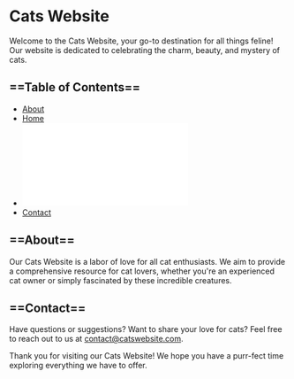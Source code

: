 # Cats Website

Welcome to the Cats Website, your go-to destination for all things feline! Our website is dedicated to celebrating the charm, beauty, and mystery of cats.
## ==Table of Contents==

- [About](src/pages/about.html)
- [Home](https://munahfay2.github.io/My-cats/)   
- ![Gallery](src/pages/felines.html)
- [Contact](src/pages/contact-us.html)
## ==About==

Our Cats Website is a labor of love for all cat enthusiasts. We aim to provide a comprehensive resource for cat lovers, whether you're an experienced cat owner or simply fascinated by these incredible creatures.



## ==Contact==

Have questions or suggestions? Want to share your love for cats? Feel free to reach out to us at [contact@catswebsite.com](mailto:munahfay@gmail.com).




Thank you for visiting our Cats Website! We hope you have a purr-fect time exploring everything we have to offer.
